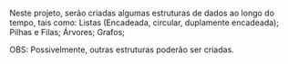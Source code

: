Neste projeto, serão criadas algumas estruturas de dados ao longo do tempo, tais como:
Listas (Encadeada, circular, duplamente encadeada);
Pilhas e Filas;
Árvores;
Grafos;

OBS: Possivelmente, outras estruturas poderão ser criadas.